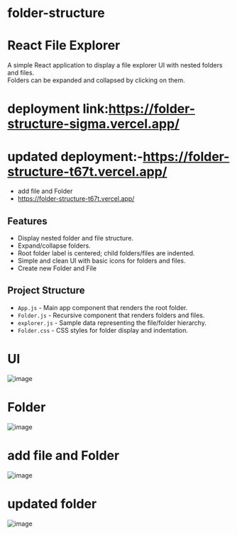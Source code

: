 # folder-structure

# React File Explorer

A simple React application to display a file explorer UI with nested folders and files.  
Folders can be expanded and collapsed by clicking on them.
# deployment link:https://folder-structure-sigma.vercel.app/

# updated deployment:-https://folder-structure-t67t.vercel.app/
- add file and Folder
- https://folder-structure-t67t.vercel.app/

## Features

- Display nested folder and file structure.
- Expand/collapse folders.
- Root folder label is centered; child folders/files are indented.
- Simple and clean UI with basic icons for folders and files.
-  Create new Folder and File

## Project Structure

- `App.js` - Main app component that renders the root folder.
- `Folder.js` - Recursive component that renders folders and files.
- `explorer.js` - Sample data representing the file/folder hierarchy.
- `Folder.css` - CSS styles for folder display and indentation.


# UI
![image](https://github.com/user-attachments/assets/a61ce4dc-efc6-4d70-aad0-92459dbba099)


# Folder
![image](https://github.com/user-attachments/assets/1291cc3d-58d1-4fc0-84d7-f04415e866f8)
# add file and Folder
![image](https://github.com/user-attachments/assets/95cef028-3ec5-4a50-b8d3-74f1c75f3b6d)
# updated folder
![image](https://github.com/user-attachments/assets/bc609c84-3062-4aac-bbe9-19767801c574)








